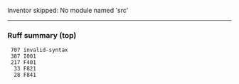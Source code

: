 Inventor skipped: No module named 'src'

---
### Ruff summary (top)
```
 707 invalid-syntax
 387 I001
 217 F401
  33 F821
  28 F841
```